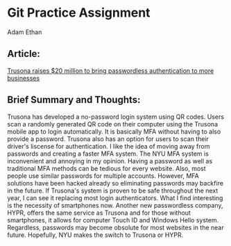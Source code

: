 # Git Practice Assignment 
Adam Ethan

## Article: 
[Trusona raises $20 million to bring passwordless authentication to more businesses](https://venturebeat.com/2020/01/14/trusona-raises-20-million-to-bring-passwordless-authentication-to-more-businesses/)

## Brief Summary and Thoughts:
 Trusona has developed a no-password login system using QR codes. Users scan a randomly generated QR code on 
 their computer using the Trusona mobile app to login automatically. It is basically MFA without having to also provide a password.
 Trusona also has an option for users to scan their driver's liscense for authentication. I like the idea of moving away from passwords and creating a faster
 MFA system. The NYU MFA system is inconvenient and annoying in my opinion. Having a password as well as traditional MFA methods can be tedious for every website. Also, most people use similar passwords for multiple accounts. However, MFA solutions have been hacked already so eliminating passwords may backfire in the future. If Trusona's system is proven to be safe throughout the next year, I can see it replacing most login authenticators. What I find interesting is the necessity of smartphones now. Another new passwordless company, HYPR, offers the same service as Trusona and for those without smartphones, it allows for computer Touch ID and Windows Hello system. Regardless, passwords may become obsolute for most websites in the near future. Hopefully, NYU makes the switch to Trusona or HYPR. 